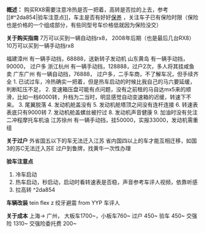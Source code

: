 **概述：**
购买RX8需要注意冷热是否一把着，高转是否拉的上去，参考[[#^2da854|验车注意点]]，车主是否有好好[保养](汽车保养方式.md)
，关注车子已有保险时限（保险也是价格的一个组成部分，有些同型号车价格低就因为保险没交）

**关于购买指南**
7万可以买到一辆自动挡rx8， 2008年后期（也是最后几台RX8）
10万可以买到一辆手动挡rx8

福建漳州 有一辆手动挡，68888，送新转子发动机
山东黄岛 有一辆手动挡， 90000， 过户多
浙江杭州 有一辆手动挡，128888，过户2次，多人将其挂咸鱼卖
广东广州 有一辆自动挡，76888， 过户多，二手车商，不了解车况，但手续齐全
	1. 已试过车，冷热确实一把着，但是热车启动的时候比我自己的马六要延缓，判断缸压不足，
	2. 变速箱压盘可能有点问题，没有之前租的马自达mx5来的顺滑，比如一档6000转，升档为二当时，明显感觉自动变速箱的迟缓，转速下不来。
	3. 尾翼脱落
	4. 发动机舱盖没有
	5. 发动机舱塔顶之间没有连杆连接
	6. 转速表表底只有9000转
	7. 发动机舱盖螺丝被拧过
	8. 发动机声音健康
	9. 加油时没有兑注二冲程摩托车机油 
江苏徐州 有一辆手动挡，挂50000，实报33000，发动机需重组

**关于过户**
外省国五以下的车无法迁入江苏
省内国四以上的车才能互相迁移，如国3的苏C无法迁入苏E
过户到鲁牌，找黄牛一次性办理

**验车注意点**
1. 冷车启动
2. 热车启动，秒启动，启动时看转速表是否稳，声音参考车评人视频，依靠听感
3. 拉高转 ^2da854

**车辆改装**
tein flex z 绞牙避震   from  YYP 车评人

**关于成本**
上海-> 广州， 大板车1700~，小板车760~
过户 450~
验车 450~
交强险 1310~
交强险委托费 200~